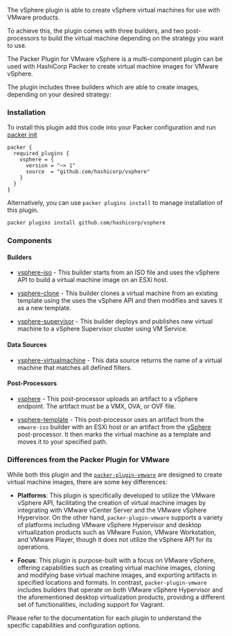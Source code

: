 <!-- markdownlint-disable first-line-h1 no-inline-html -->

The vSphere plugin is able to create vSphere virtual machines for use with VMware products.

To achieve this, the plugin comes with three builders, and two post-processors to build the virtual
machine depending on the strategy you want to use.

The Packer Plugin for VMware vSphere is a multi-component plugin can be used with HashiCorp Packer
to create virtual machine images for VMware vSphere.

The plugin includes three builders which are able to create images, depending on your desired
strategy:

### Installation

To install this plugin add this code into your Packer configuration and run
[packer init](/packer/docs/commands/init)

```hcl
packer {
  required_plugins {
    vsphere = {
      version = "~> 1"
      source  = "github.com/hashicorp/vsphere"
    }
  }
}
```

Alternatively, you can use `packer plugins install` to manage installation of this plugin.

```sh
packer plugins install github.com/hashicorp/vsphere
```

### Components

#### Builders

- [vsphere-iso](/packer/integrations/hashicorp/vsphere/latest/components/builder/vsphere-iso) - This
  builder starts from an ISO file and uses the vSphere API to build a virtual machine image on
  an ESXi host.

- [vsphere-clone](/packer/integrations/hashicorp/vsphere/latest/components/builder/vsphere-clone) -
  This builder clones a virtual machine from an existing template using the uses the vSphere API and
  then modifies and saves it as a new template.

- [vsphere-supervisor](/packer/integrations/hashicorp/vsphere/latest/components/builder/vsphere-supervisor) -
  This builder deploys and publishes new virtual machine to a vSphere Supervisor cluster using VM
  Service.

#### Data Sources

- [vsphere-virtualmachine](/packer/integrations/hashicorp/vsphere/latest/components/data-source/vsphere-virtualmachine) -
  This data source returns the name of a virtual machine that matches all defined filters.

#### Post-Processors

- [vsphere](/packer/integrations/hashicorp/vsphere/latest/components/post-processor/vsphere) -
  This post-processor uploads an artifact to a vSphere endpoint. The artifact must be a VMX, OVA,
  or OVF file.

- [vsphere-template](/packer/integrations/hashicorp/vsphere/latest/components/post-processor/vsphere-template) - This post-processor uses an artifact from the `vmware-iso` builder with an ESXi host or an
    artifact from the [vSphere](/packer/plugins/post-processors/vsphere/vsphere) post-processor. It
    then marks the virtual machine as a template and moves it to your specified path.

### Differences from the Packer Plugin for VMware

While both this plugin and the [`packer-plugin-vmware`](packer/integrations/hashicorp/vmware) are
designed to create virtual machine images, there are some key differences:

- **Platforms**: This plugin is specifically developed to utilize the VMware vSphere API,
  facilitating the creation of virtual machine images by integrating with VMware vCenter Server and
  the VMware vSphere Hypervisor. On the other hand, `packer-plugin-vmware` supports a variety of
  platforms including VMware vSphere Hypervisor and desktop virtualization products such as VMware
  Fusion, VMware Workstation, and VMware Player, though it does not utilize the vSphere API for its
  operations.

- **Focus**: This plugin is purpose-built with a focus on VMware vSphere, offering capabilities such
  as creating virtual machine images, cloning and modifying base virtual machine images, and
  exporting artifacts in specified locations and formats. In contrast, `packer-plugin-vmware`
  includes builders that operate on both VMware vSphere Hypervisor and the aforementioned desktop
  virtualization products, providing a different set of functionalities, including support for
  Vagrant.

Please refer to the documentation for each plugin to understand the specific capabilities and
configuration options.
